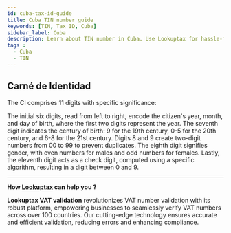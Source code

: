 ```yaml
---
id: cuba-tax-id-guide
title: Cuba TIN number guide
keywords: [TIN, Tax ID, Cuba]
sidebar_label: Cuba
description: Learn about TIN number in Cuba. Use Lookuptax for hassle-free tax id validation in Cuba and other 100+ countries
tags : 
  - Cuba
  - TIN
---
```

## Carné de Identidad 

The CI comprises 11 digits with specific significance:

The initial six digits, read from left to right, encode the citizen's year, month, and day of birth, where the first two digits represent the year.
The seventh digit indicates the century of birth: 9 for the 19th century, 0-5 for the 20th century, and 6-8 for the 21st century.
Digits 8 and 9 create two-digit numbers from 00 to 99 to prevent duplicates.
The eighth digit signifies gender, with even numbers for males and odd numbers for females.
Lastly, the eleventh digit acts as a check digit, computed using a specific algorithm, resulting in a digit between 0 and 9.



----
**How [Lookuptax](https://lookuptax.com/) can help you ?**

**Lookuptax VAT validation** revolutionizes VAT number validation with its robust platform, empowering businesses to seamlessly verify VAT numbers across over 100 countries. Our cutting-edge technology ensures accurate and efficient validation, reducing errors and enhancing compliance.
